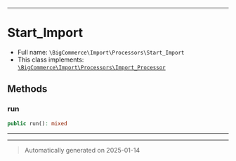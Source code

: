 ***

# Start_Import





* Full name: `\BigCommerce\Import\Processors\Start_Import`
* This class implements:
[`\BigCommerce\Import\Processors\Import_Processor`](./classes/BigCommerce/Import/Processors/Import_Processor.md)




## Methods


### run



```php
public run(): mixed
```












***


***
> Automatically generated on 2025-01-14
